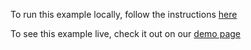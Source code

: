 To run this example locally, follow the instructions [here](https://github.com/acidb/mobiscroll-demos-jquery?tab=readme-ov-file#mobiscroll-jquery-demos) 

To see this example live, check it out on our [demo page](https://demo.mobiscroll.com/jquery/timeline/event-data-structure#)